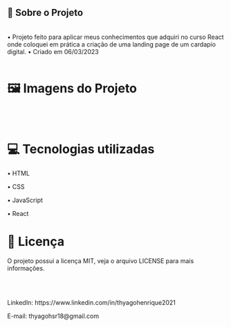 <h2>📄 Sobre o Projeto</h2>
<br>
• Projeto feito para aplicar meus conhecimentos que adquiri no curso React onde coloquei em prática a criação de uma landing page de um cardapío digital.
• Criado em 06/03/2023
<br><br>
<h1>🖼️ Imagens do Projeto </h1>


<br><br>
<h1>💻 Tecnologias utilizadas</h1>
<p>• HTML</p>
<p>• CSS</p>
<p>• JavaScript</p>
<p>• React</p>
<h1>📝 Licença </h1>
<p>O projeto possui a licença MIT, veja o arquivo LICENSE para mais informações.</p>
<br><br>
<p>LinkedIn: https://www.linkedin.com/in/thyagohenrique2021</p>
<p>E-mail: thyagohsr18@gmail.com</p>
